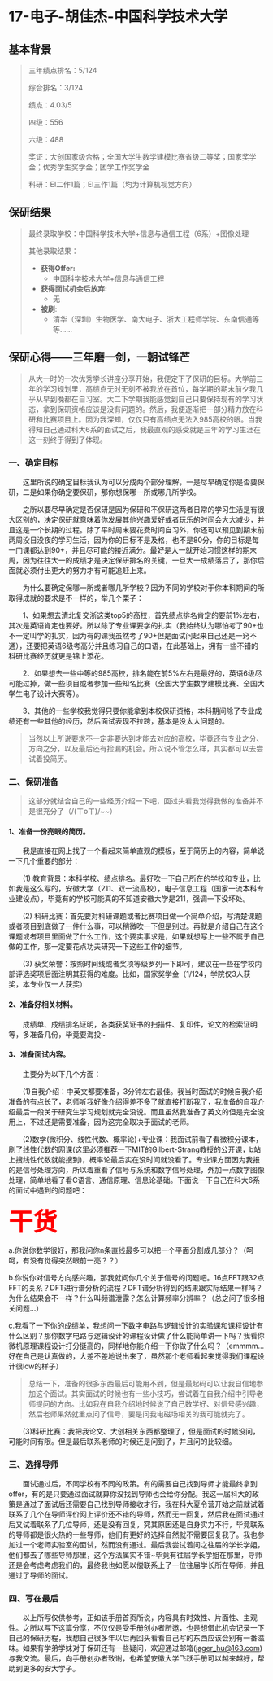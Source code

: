 # 17-电子-胡佳杰-中国科学技术大学

## 基本背景

> 三年绩点排名：5/124
>
> 综合排名：3/124
>
> 绩点：4.03/5
>
> 四级：556
>
> 六级：488
>
> 奖证：大创国家级合格；全国大学生数学建模比赛省级二等奖；国家奖学金；优秀学生奖学金；团学工作奖学金
>
> 科研：EI二作1篇；EI三作1篇（均为计算机视觉方向）

## 保研结果

> 最终录取学校：中国科学技术大学+信息与通信工程（6系）+图像处理
>
> 其他录取结果：
>
> * **获得Offer:**
>   * 中国科学技术大学+信息与通信工程
> * **获得面试机会后放弃:**
>   * 无
> * **被刷**:
>   * 清华（深圳）生物医学、南大电子、浙大工程师学院、东南信通等等......

## 保研心得——三年磨一剑，一朝试锋芒
> 从大一时的一次优秀学长讲座分享开始，我便定下了保研的目标。大学前三年的学习规划里，高绩点无时无刻不被我放在首位，每学期的期末前夕我几乎从早到晚都在自习室。大二下学期我能感觉到自己只要保持现有的学习状态，拿到保研资格应该是没有问题的。然后，我便逐渐把一部分精力放在科研和比赛项目上。因为我深知，仅仅只有高绩点无法入985高校的眼。当我得知自己通过科大6系的面试之后，我最直观的感受就是三年的学习生涯在这一刻终于得到了体现。
### 一、确定目标
&emsp;&emsp;这里所说的确定目标我认为可以分成两个部分理解，一是尽早确定你是否要保研，二是如果你确定要保研，那你想保哪一所或哪几所学校。

&emsp;&emsp;之所以要尽早确定是否保研是因为保研和不保研这两者日常的学习生活是有很大区别的，决定保研就意味着你发展其他兴趣爱好或者玩乐的时间会大大减少，并且这是一个长期的过程。除了平时周末要花费时间自习外，你还可以预见到期末前两周没日没夜的学习生活，因为你的目标不是及格，也不是80分，你的目标是每一门课都达到90+，并且尽可能的接近满分。最好是大一就开始习惯这样的期末周，因为往往大一的成绩才是决定保研排名的关键，一旦大一成绩落后了，那你后面就必须付出更大的努力才有可能追赶上来。

&emsp;&emsp;为什么要确定保哪一所或者哪几所学校？因为不同的学校对于你本科期间的所取得成就的要求是不一样的，举几个栗子：

&emsp;&emsp;1、如果想去清北复交浙这类top5的高校，首先绩点排名肯定的要前1%左右，其次是英语肯定也要好。所以除了专业课要学的扎实（我始终认为哪怕考了90+也不一定叫学的扎实，因为有的课我虽然考了90+但是面试问起来自己还是一窍不通），还要把英语6级考高分并且练习自己的口语，在此基础上，拥有一些不错的科研比赛经历就更是锦上添花。

&emsp;&emsp;2、如果想去一些中等的985高校，排名能在前5%左右是最好的，英语6级尽可能过掉，做一些项目或者参加一些知名比赛（全国大学生数学建模比赛、全国大学生电子设计大赛等）。

&emsp;&emsp;3、其他的一些学校我觉得只要你能拿到本校保研资格，本科期间除了专业成绩还有一些其他的经历，然后面试表现不拉跨，基本是没太大问题的。
> 当然以上所说要求不一定非要达到才能去对应的高校，毕竟还有专业之分、方向之分，以及最后还有捡漏的机会。所以说不管怎么样，其实都可以去尝试着投简历。

### 二、保研准备
> 这部分就结合自己的一些经历介绍一下吧，回过头看我觉得我做的准备并不是很充分了（/(ㄒoㄒ)/~~）

#### 1、准备一份亮眼的简历。

&emsp;&emsp;我是直接在网上找了一个看起来简单直观的模板，至于简历上的内容，简单说一下几个重要的部分：

&emsp;&emsp;(1) 教育背景：本科学校、绩点排名。最好吹一下自己所在的学校和专业，比如我是这么写的，安徽大学（211、双一流高校），电子信息工程（国家一流本科专业建设点），毕竟有的学校可能真的不知道安徽大学是211，强调一下没坏处。

&emsp;&emsp;(2) 科研比赛：首先要对科研课题或者比赛项目做一个简单介绍，写清楚课题或者项目到底做了一件什么事，可以稍微吹一下但是别过。再就是介绍自己在这个课题或者项目里面做了什么工作，这个要实事求是，如果就想写上一些不属于自己做的工作，那一定要花点功夫研究一下这些工作的细节。

&emsp;&emsp;(3) 获奖荣誉：按照时间线或者奖项等级罗列一下即可，建议在一些在学校内部评选奖项后面注明其获得的难度。比如，国家奖学金（1/124，学院仅3人获奖，本专业仅一人获奖）

#### 2、准备好相关材料。

&emsp;&emsp;成绩单、成绩排名证明，各类获奖证书的扫描件、复印件，论文的检索证明等，多准备几份，毕竟要海投~

#### 3、准备面试内容。

&emsp;&emsp;主要分为以下几个方面：

&emsp;&emsp;(1)自我介绍：中英文都要准备，3分钟左右最佳。我当时面试的时候自我介绍准备的有点长了，老师听我好像介绍得差不多了就直接打断我了，我准备的自我介绍最后一段关于研究生学习规划就完全没说。而且虽然我准备了英文的但是完全没用上，不过还是需要准备，因为这完全取决于面试的老师。

&emsp;&emsp;(2)数学(微积分、线性代数、概率论)+专业课：我面试前看了看微积分课本，刷了线性代数的网课(这里必须推荐一下MIT的Gilbert-Strang教授的公开课，b站上搜线性代数就能搜到)，概率论最后实在没时间就没看了。专业课方面因为我报的是信号处理方向，所以着重看了信号与系统和数字信号处理，外加一点数字图像处理，简单地看了看C语言、通信原理、信息论基础。下面说一下自己在科大6系的面试中遇到的问题吧：

**<font size=18><font color=#FF0000 >干货</font></font>**

a.你说你数学很好，那我问你n条直线最多可以把一个平面分割成几部分？（呵呵，有没有觉得突然眼前一亮？？）

b.你说你对信号方向感兴趣，那我就问你几个关于信号的问题吧。16点FFT跟32点FFT的关系？DFT进行谱分析的流程？DFT谱分析得到的结果跟实际结果一样吗？为什么结果会不一样？什么叫频谱泄露？怎么计算频率分辨率？（总之问了很多相关问题...）

c.我看了一下你的成绩单，我想问一下数字电路与逻辑设计的实验课和课程设计有什么区别？那你数字电路与逻辑设计的课程设计做了什么能简单讲一下吗？我看你微机原理课程设计打分挺高的，同样地你能介绍一下你做了什么吗？（emmmm...好在自己是认真做的，大差不差地说出来了，虽然那个老师看起来觉得我们课程设计很low的样子）
> 总结一下，准备的很多东西最后可能用不到，但是最起码可以让我自信地参加这个面试。其实面试的时候也有一些小技巧，尝试着在自我介绍中引导老师提问的方向。比如我在自我介绍地时候说了自己数学好、对信号感兴趣，然后老师果然就重点问了信号，要是问我电磁场相关的我可能就完了。

&emsp;&emsp;(3)科研比赛：我把我论文、大创相关东西都整理了，但是面试的时候没问，可能时间有限。但是最后联系老师的时候还是问到了，并且问的比较细。

### 三、选择导师
&emsp;&emsp;面试通过后，不同学校有不同的政策。有的需要自己找到导师才能最终拿到offer，有的是只要通过面试就算你没找到导师也会给你分配。我这一届科大的政策是通过了面试后还需要自己找到导师接收才行，我在科大夏令营开始之前就试着联系了几个在导师评价网上评价还不错的导师，然而无一回复，然后我在面试通过后又试着联系了几位导师，还是没有回复，究其原因还是自身实力不行，毕竟联系的导师都是很火热的一些导师，他们有更好的选择自然就不需要回复我了。我也参加过一个老师实验室的面试，然而没有通过。最后我尝试着问之往届的学长学姐，他们都去了哪些导师那里，这个方法属实不错~毕竟有往届学长学姐在那里，导师还是会考虑考虑我们的，最终我也如愿以偿联系上了一位往届学长所在导师，并且通过了导师的面试。

### 四、写在最后
&emsp;&emsp;以上所写仅供参考，正如该手册首页所说，内容具有时效性、片面性、主观性。之所以写下这篇分享，不仅仅是受手册创办者所邀，也是想借此机会记录一下自己的保研历程，我想自己很多年以后再回头看看自己写的东西应该会别有一番滋味。如果有学弟学妹对于保研还有一些疑问，欢迎通过邮箱(jager_hu@163.com)与我交流。最后，向手册创办者致谢，也希望安徽大学飞跃手册可以越来越好，帮助到更多的安大学子。
